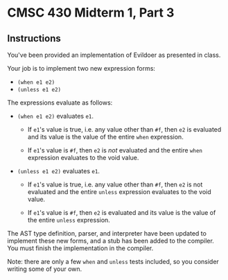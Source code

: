 # CMSC 430 Midterm 1, Part 3

## Instructions

You've been provided an implementation of Evildoer as presented in
class.

Your job is to implement two new expression forms:

- `(when e1 e2)`
- `(unless e1 e2)`

The expressions evaluate as follows:

- `(when e1 e2)` evaluates `e1`.

   * If `e1`'s value is true, i.e. any value other than `#f`, then
     `e2` is evaluated and its value is the value of the entire `when`
     expression.

   * If `e1`'s value is `#f`, then `e2` is *not* evaluated and the
     entire `when` expression evaluates to the void value.

- `(unless e1 e2)` evaluates `e1`.

   * If `e1`'s value is true, i.e. any value other than `#f`, then
     `e2` is not evaluated and the entire `unless` expression
     evaluates to the void value.

   * If `e1`'s value is `#f`, then `e2` is evaluated and its value is
     the value of the entire `unless` expression.

The AST type definition, parser, and interpreter have been updated to
implement these new forms, and a stub has been added to the
compiler. You must finish the implementation in the compiler.

Note: there are only a few `when` and `unless` tests included, so you
consider writing some of your own.
